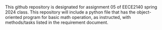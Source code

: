 This github repository is designated for assignment 05 of EECE2140 spring 2024 class.
This repository will include a python file that has the object-oriented program for basic math operation,
as instructed, with methods/tasks listed in the requirement document.
